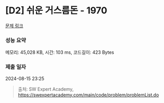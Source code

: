 # [D2] 쉬운 거스름돈 - 1970 

[문제 링크](https://swexpertacademy.com/main/code/problem/problemDetail.do?contestProbId=AV5PsIl6AXIDFAUq) 

### 성능 요약

메모리: 45,028 KB, 시간: 103 ms, 코드길이: 423 Bytes

### 제출 일자

2024-08-15 23:25



> 출처: SW Expert Academy, https://swexpertacademy.com/main/code/problem/problemList.do